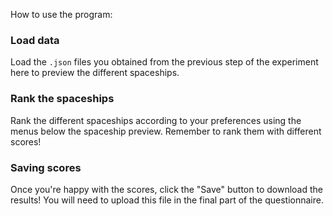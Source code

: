 How to use the program:

### Load data
Load the `.json` files you obtained from the previous step of the experiment here to preview the different spaceships.

### Rank the spaceships
Rank the different spaceships according to your preferences using the menus below the spaceship preview. Remember to rank them with different scores!

### Saving scores
Once you're happy with the scores, click the "Save" button to download the results! You will need to upload this file in the final part of the questionnaire.